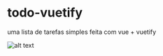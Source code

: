 # todo-vuetify
uma lista de tarefas simples feita com vue + vuetify

![alt text](https://lh5.googleusercontent.com/HafzNzuLBYgBOmuq-XTYB-4bFKq476-Lo51xxkzva-5avUNAeJ8ifcIGkD0v8_lgz4Zh8TxpqJ0-Ce32HGQk=w1280-h913-rw)
